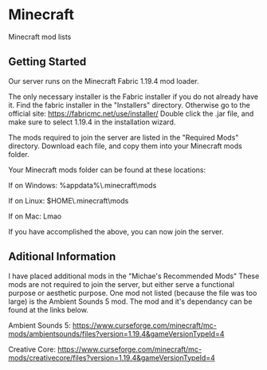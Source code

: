 # Minecraft
Minecraft mod lists

Getting Started
--------------------------------------------------------------------------------------

Our server runs on the Minecraft Fabric 1.19.4 mod loader.

The only necessary installer is the Fabric installer if you do not already have it.
Find the fabric installer in the "Installers" directory.
Otherwise go to the official site: https://fabricmc.net/use/installer/
Double click the .jar file, and make sure to select 1.19.4 in the installation wizard.

The mods required to join the server are listed in the "Required Mods" directory.
Download each file, and copy them into your Minecraft mods folder.

Your Minecraft mods folder can be found at these locations:

If on Windows: %appdata%\\.minecraft\mods

If on Linux: $HOME\\.minecraft\mods

If on Mac: Lmao

If you have accomplished the above, you can now join the server.

Aditional Information
---------------------------------------------------------------------------------------

I have placed additional mods in the "Michae's Recommended Mods" These mods are not
required to join the server, but either serve a functional purpose or aesthetic purpose.
One mod not listed (because the file was too large) is the Ambient Sounds 5 mod. The mod
and it's dependancy can be found at the links below.

Ambient Sounds 5: https://www.curseforge.com/minecraft/mc-mods/ambientsounds/files?version=1.19.4&gameVersionTypeId=4

Creative Core: https://www.curseforge.com/minecraft/mc-mods/creativecore/files?version=1.19.4&gameVersionTypeId=4

